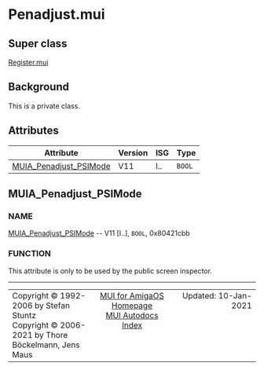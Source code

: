 # Penadjust.mui
## Super class
[Register.mui](MUI_Register)
## Background
This is a private class.
## Attributes
Attribute|Version|ISG|Type
---------|-------|---|----
[MUIA_Penadjust_PSIMode](MUI_Penadjust.md/#MUIA_Penadjust_PSIMode)|V11|I..|`BOOL`

## MUIA_Penadjust_PSIMode
### NAME
[MUIA_Penadjust_PSIMode](MUI_Penadjust/#MUIA_Penadjust_PSIMode) -- V11 [I..], `BOOL`, 0x80421cbb

### FUNCTION
This attribute is only to be used by the public screen inspector.

----
<table class='compact' style='border: none; border-spacing: 0px; margin: 0px' width='100%'>
<tr>
<td style='text-align: left; vertical-align: top' width='33%'>Copyright &copy 1992-2006 by Stefan Stuntz<br>Copyright &copy 2006-2021 by Thore B&ouml;ckelmann, Jens Maus</TD>
<td style='text-align: center; vertical-align: top' width='33%'>
<a href=http://muidev.de>MUI for AmigaOS Homepage</a><br>
<a href=http://muidev.de/wiki/Documentation>MUI Autodocs Index</a>
</td>
<td style='text-align: right; vertical-align: top' width='33%'>Updated: 10-Jan-2021</td>
</tr>
</table>
